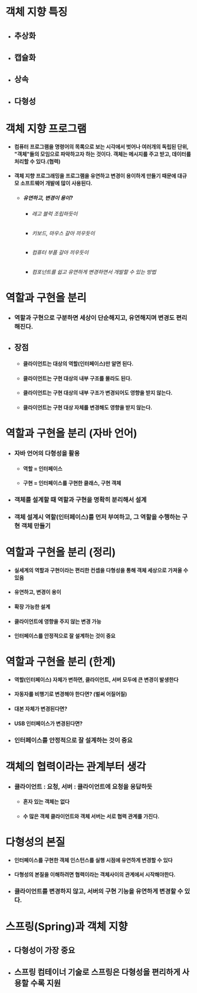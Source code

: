 # 객체 지향 특징

- ## 추상화

- ## 캡슐화

- ## 상속

- ## 다형성

# 객체 지향 프로그램

- #### 컴퓨터 프로그램을 명령어의 목록으로 보는 시각에서 벗어나 여러개의  독립된 단위, "객체"들의 모임으로 파악하고자 하는 것이다. 객체는 메시지를 주고 받고, 데이터를 처리할 수 있다.(협력)

- #### 객체 지향 프로그래밍을 프로그램을 유연하고 변경이 용이하게 만들기 때문에 대규모 소프트웨어 개발에 많이 사용된다.
  
  - ##### 유연하고, 변경이 용이?
    
    - ###### 레고 블럭 조립하듯이
    
    - ###### 키보드, 마우스 갈아 끼우듯이
    
    - ###### 컴퓨터 부품 갈아 끼우듯이
    
    - ###### 컴포넌트를 쉽고 유연하게 변경하면서 개발할 수 있는 방법

# 역할과 구현을 분리

- ### 역할과 구현으로 구분하면 세상이 단순해지고, 유연해지며 변경도 편리해진다.

- ## 장점
  
  - #### 클라이언트는 대상의 역할(인터페이스)만 알면 된다.
  
  - #### 클라이언트는 구현 대상의 내부 구조를 몰라도 된다.
  
  - #### 클라이언트는 구현 대상의 내부 구조가 변경되어도 영향을 받지 않는다.
  
  - #### 클라이언트는 구현 대상 자체를 변경해도 영향을 받지 않는다.

# 역할과 구현을 분리 (자바 언어)

- ### 자바 언어의 다형성을 활용
  
  - #### 역할 = 인터페이스
  
  - #### 구현 = 인터페이스를 구현한 클래스, 구현 객체

- ### 객체를 설계할 때 역할과 구현을 명확히 분리해서 설계

- ### 객체 설계시 역할(인터페이스)를 먼저 부여하고, 그 역할을 수행하는 구현 객체 만들기

# 역할과 구현을 분리 (정리)

- #### 실세계의 역할과 구현이라는 편리한 컨셉을 다형성을 통해 객체 세상으로 가져올 수 있음

- #### 유연하고, 변경이 용이

- #### 확장 가능한 설계

- #### 클라이언트에 영향을 주지 않는 변경 가능

- #### 인터페이스를 안정적으로 잘 설계하는 것이 중요

# 역할과 구현을 분리 (한계)

- #### 역할(인터페이스) 자체가 변하면, 클라이언트, 서버 모두에 큰 변경이 발생한다

- #### 자동자를 비행기로 변경해야 한다면? (벌써 어질어질)

- #### 대본 자체가 변경된다면?

- #### USB 인터페이스가 변경된다면?

- ### 인터페이스를 안정적으로 잘 설계하는 것이 중요

# 객체의 협력이라는 관계부터 생각

- ### 클라이언트 : 요청, 서버 : 클라이언트에 요청을 응답하듯
  
  - #### 혼자 있는 객체는 없다
  
  - #### 수 많은 객체 클라이언트와 객체 서버는 서로 협력 관계를 가진다.

# 다형성의 본질

- #### 인터페이스를 구현한 객체 인스턴스를 실행 시점에 유연하게 변경할 수 있다

- #### 다형성의 본질을 이해하려면 협력이라는 객체사이의 관계에서 시작해야한다.

- ### 클라이언트를 변경하지 않고, 서버의 구현 기능을 유연하게 변경할 수 있다.

# 스프링(Spring)과 객체 지향

- ## 다형성이 가장 중요

- ## 스프링 컴테이너 기술로 스프링은 다형성을 편리하게 사용할 수록 지원
